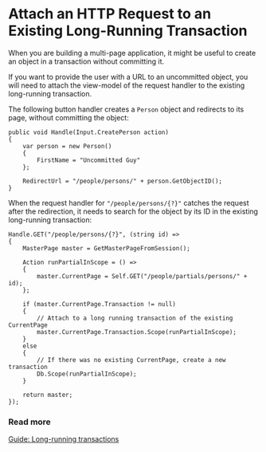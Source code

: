 # Attach an HTTP Request to an Existing Long-Running Transaction

When you are building a multi-page application, it might be useful to create an object in a transaction without committing it.

If you want to provide the user with a URL to an uncommitted object, you will need to attach the view-model of the request handler to the existing long-running transaction.

The following button handler creates a `Person` object and redirects to its page, without committing the object:

```
public void Handle(Input.CreatePerson action)
{
    var person = new Person()
    {
        FirstName = "Uncommitted Guy"
    };

    RedirectUrl = "/people/persons/" + person.GetObjectID();
}
```

When the request handler for `"/people/persons/{?}"` catches the request after the redirection, it needs to search for the object by its ID in the existing long-running transaction:

```
Handle.GET("/people/persons/{?}", (string id) =>
{
    MasterPage master = GetMasterPageFromSession();

    Action runPartialInScope = () =>
    {
        master.CurrentPage = Self.GET("/people/partials/persons/" + id);
    };

    if (master.CurrentPage.Transaction != null)
    {
        // Attach to a long running transaction of the existing CurrentPage
        master.CurrentPage.Transaction.Scope(runPartialInScope);
    }
    else
    {
        // If there was no existing CurrentPage, create a new transaction
        Db.Scope(runPartialInScope);
    }

    return master;
});
```

### Read more

[Guide: Long-running transactions](../guides/transactions/long-running-transactions.md)

